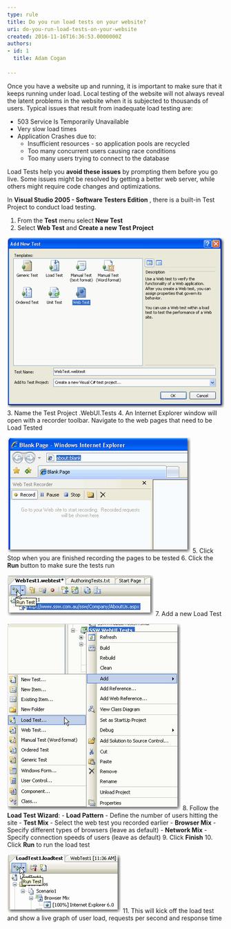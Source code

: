 ```yaml
---
type: rule
title: Do you run load tests on your website?
uri: do-you-run-load-tests-on-your-website
created: 2016-11-16T16:36:53.0000000Z
authors:
- id: 1
  title: Adam Cogan

---
```


Once you have a website up and running, it is important to make sure that it keeps running under load. Local testing of the website will not always reveal the latent problems in the website when it is subjected to thousands of users. Typical issues that result from inadequate load testing are:

- 503 Service Is Temporarily Unavailable
- Very slow load times
- Application Crashes due to:
    - Insufficient resources - so application pools are recycled
    - Too many concurrent users causing race conditions
    - Too many users trying to connect to the database

 
Load Tests help you  **avoid these issues** by prompting them before you go live. Some issues might be resolved by getting a better web server, while others might require code changes and optimizations.

In  **Visual Studio 2005 - Software Testers Edition** , there is a built-in Test Project to conduct load testing.

1. From the  **Test** menu select  **New Test**
2. Select  **Web Test** and  **Create a new Test Project** 
 
![](../../assets/add_new_test.gif)
3. Name the Test Project .WebUI.Tests
4. An Internet Explorer window will open with a recorder toolbar. Navigate to the web pages that need to be Load Tested
 
![](../../assets/record_website.gif)
5. Click Stop when you are finished recording the pages to be tested
6. Click the  **Run** button to make sure the tests run

![](../../assets/run_webtest.gif)
7. Add a new Load Test
 
![](../../assets/add_load_test.gif)
8. Follow the  **Load Test Wizard**:
    - **Load Pattern** - Define the number of users hitting the site
    - **Test Mix** - Select the web test you recorded earlier
    - **Browser Mix** - Specify different types of browsers (leave as default)
    - **Network Mix** - Specify connection speeds of users (leave as default)
9. Click  **Finish**
10. Click  **Run** to run the load test
 
![](../../assets/run_load_test.gif)
11. This will kick off the load test and show a live graph of user load, requests per second and response time
